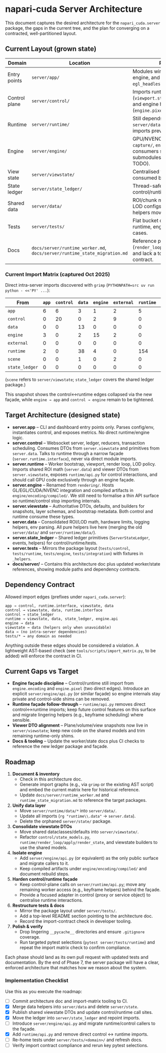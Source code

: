 # napari-cuda Server Architecture

This document captures the desired architecture for the `napari_cuda.server`
package, the gaps in the current tree, and the plan for converging on a
contracted, well-partitioned layout.

## Current Layout (grown state)

| Domain | Location | Reality today |
| --- | --- | --- |
| Entry points | `server/app/` | Modules wire control, runtime, engine, and data directly in `egl_headless_server.py`. |
| Control plane | `server/control/` | Imports runtime state types (`viewport.state`, IPC mailboxes) and engine helpers (`engine.pixel.channel`). |
| Runtime | `server/runtime/` | Still depends on control models and `server/data` helpers; circular imports previously blocked profiling. |
| Engine | `server/engine/` | GPU/NVENC code split across `capture/`, `encoding/`, and `pixel/`; consumers still import these submodules directly (façade TODO). |
| View state | `server/viewstate/` | Centralised viewer DTOs/defaults consumed by control and runtime. |
| State ledger | `server/state_ledger/` | Thread-safe ledger shared across control/runtime/tests. |
| Shared data | `server/data/` | ROI/chunk math, hardware limits, LOD configs. (Former `runtime/data` helpers moved here.) |
| Tests | `server/tests/` | Flat bucket covering control, runtime, engine, and integration cases. |
| Docs | `docs/server/runtime_worker.md`, `docs/server/runtime_state_migration.md` | Reference prior module paths (`render_loop.apply.render_state.*`) and lack a top-level architecture contract. |

### Current Import Matrix (captured Oct 2025)

Direct intra-server imports discovered with `grimp` (`PYTHONPATH=src uv run python - <<'PY' ...`):

| From | `app` | `control` | `data` | `engine` | `external` | `runtime` | `scene` | `state_ledger` |
| --- | --- | --- | --- | --- | --- | --- | --- | --- |
| `app` | 6 | 6 | 3 | 1 | 2 | 5 | 1 | 1 |
| `control` | 0 | 20 | 0 | 2 | 9 | 0 | 4 | 12 |
| `data` | 0 | 0 | 13 | 0 | 0 | 0 | 0 | 0 |
| `engine` | 3 | 0 | 2 | 15 | 2 | 0 | 0 | 0 |
| `external` | 0 | 0 | 0 | 0 | 0 | 0 | 0 | 0 |
| `runtime` | 2 | 0 | 38 | 4 | 0 | 154 | 19 | 2 |
| `scene` | 0 | 0 | 1 | 0 | 2 | 0 | 9 | 1 |
| `state_ledger` | 0 | 0 | 0 | 0 | 0 | 0 | 0 | 0 |

(`scene` refers to `server/viewstate`; `state_ledger` covers the shared ledger package.)

This snapshot shows the control↔runtime edges collapsed via the new façade, while `engine → app` and `control → engine` remain to be tightened.

## Target Architecture (designed state)

- **server.app** – CLI and dashboard entry points only. Parses config/env, instantiates control, and exposes metrics. No direct runtime/engine logic.
- **server.control** – Websocket server, ledger, reducers, transaction scheduling. Consumes DTOs from `server.viewstate` and primitives from `server.data`. Talks to runtime through a narrow façade (`server.runtime.interface`), never via direct module imports.
- **server.runtime** – Worker bootstrap, viewport, render loop, LOD policy. Imports shared ROI math (`server.data`) and viewer DTOs from `server.viewstate`, exposes `runtime/api.py` for control interactions, and should call GPU code exclusively through an engine façade.
- **server.engine** – Renamed from `rendering/`. Hosts GL/EGL/CUDA/NVENC integration and compiled artifacts in `engine/encoding/compiled/`. We still need to formalise a thin API surface so runtime/control stop importing internals.
- **server.viewstate** – Authoritative DTOs, defaults, and builders for snapshots, layer schemas, and bootstrap metadata. Both control and runtime consume these types.
- **server.data** – Consolidated ROI/LOD math, hardware limits, logging helpers, env parsing. All pure helpers live here (merging the old `server/data/` and `server/runtime/data/`).
- **server.state_ledger** – Shared ledger primitives (`ServerStateLedger`, events, helpers) for control/runtime/tests.
- **server.tests** – Mirrors the package layout (`tests/control`, `tests/runtime`, `tests/engine`, `tests/integration`) with fixtures in `_helpers`.
- **docs/server/** – Contains this architecture doc plus updated worker/state references, showing module paths and dependency contracts.

## Dependency Contract

Allowed import edges (prefixes under `napari_cuda.server`):

```
app → control, runtime.interface, viewstate, data
control → viewstate, data, runtime.interface
control → state_ledger
runtime → viewstate, data, state_ledger, engine.api
engine → data
viewstate → data (helpers only when unavoidable)
data → (no intra-server dependencies)
tests/* → any domain as needed
```

Anything outside these edges should be considered a violation. A lightweight
AST-based check (see `tools/scripts/import_matrix.py`, to be added) will enforce
the contract in CI.

## Current Gaps vs Target

- **Engine façade discipline** – Control/runtime still import from `engine.encoding` and `engine.pixel` (two direct edges). Introduce an explicit `server/engine/api.py` (or similar façade) so engine internals stay private and control-side shims can be removed.
- **Runtime façade follow-through** – `runtime/api.py` removes direct control↔runtime imports; keep future control features on this surface and migrate lingering helpers (e.g., keyframe scheduling) where sensible.
- **Viewer DTO alignment** – Plane/volume/view snapshots now live in `server/viewstate`; keep new code on the shared models and trim remaining runtime-only shims.
- **Docs & tooling** – Update the worker/state docs plus CI checks to reference the new ledger package and façade.

## Roadmap

1. **Document & inventory**
   - Check in this architecture doc.
   - Generate import graphs (e.g., via `grimp` or the existing AST script) and
     embed the current matrix here for historical reference.
   - Update `docs/server/runtime_worker.md` and `runtime_state_migration.md`
     to reference the target packages.
2. **Unify data layer**
   - Move `server/runtime/data/*` into `server/data/`.
   - Update all imports (`rg "runtime\\.data"` → `server.data`).
   - Delete the orphaned `server/state/` package.
3. **Consolidate viewstate DTOs**
   - Move shared dataclasses/defaults into `server/viewstate/`.
   - Refactor `control/state_models.py`, `runtime/render_loop/apply/render_state`,
     and viewstate builders to use the shared models.
4. **Isolate engine**
   - Add `server/engine/api.py` (or equivalent) as the only public surface and migrate callers to it.
   - Keep compiled artifacts under `engine/encoding/compiled/` and document rebuild steps.
5. **Harden control/runtime façade**
   - Keep control-plane calls on `server/runtime/api.py`; move any remaining worker access (e.g., keyframe helpers) behind the façade.
   - Provide a focused adapter in control (proxy or service object) to centralise runtime interactions.
6. **Restructure tests & docs**
   - Mirror the package layout under `server/tests/`.
   - Add a top-level README section pointing to the architecture doc.
   - Record the import-contract check in developer tooling.
7. **Polish & verify**
   - Drop lingering `__pycache__` directories and ensure `.gitignore` coverage.
   - Run targeted pytest selections (`pytest server/tests/runtime`) and repeat
     the import matrix check to confirm compliance.

Each phase should land as its own pull request with updated tests and
documentation. By the end of Phase 7, the server package will have a clear,
enforced architecture that matches how we reason about the system.

### Implementation Checklist

Use this as you execute the roadmap:

- [ ] Commit architecture doc and import-matrix tooling to CI.
- [x] Merge data helpers into `server/data` and delete `server/state`.
- [x] Publish shared viewstate DTOs and update control/runtime call sites.
- [x] Move the ledger into `server/state_ledger` and repoint imports.
- [ ] Introduce `server/engine/api.py` and migrate runtime/control callers to the façade.
- [x] Add `runtime/api.py` and remove direct control ↔ runtime imports.
- [ ] Re-home tests under `server/tests/<domain>/` and refresh docs.
- [ ] Verify import contract compliance and rerun key pytest selections.
